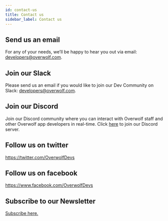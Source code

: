 ```yaml
---
id: contact-us
title: Contact us
sidebar_label: Contact us
---
```


## Send us an email

For any of your needs, we’ll be happy to hear you out via email: [developers@overwolf.com](mailto:developers@overwolf.com).

## Join our Slack
Please send us an email if you would like to join our Dev Community on Slack: [developers@overwolf.com](mailto:developers@overwolf.com).

## Join our Discord
Join our Discord community where you can interact with Overwolf staff and other Overwolf app developers in real-time.
Click [here](https://discord.gg/yWyGkE) to join our Discord server.

## Follow us on twitter
https://twitter.com/OverwolfDevs

## Follow us on facebook
https://www.facebook.com/OverwolfDevs

## Subscribe to our Newsletter
[Subscribe here.](https://overwolf.us15.list-manage.com/subscribe/post?u=5542885c5f38ae9a4108ab154&id=0d0c0f9d6b)
